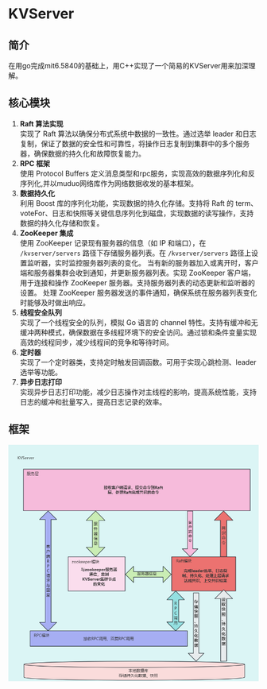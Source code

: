 # KVServer
## 简介
在用go完成mit6.5840的基础上，用C++实现了一个简易的KVServer用来加深理解。
## 核心模块
1. **Raft 算法实现**  
    实现了 Raft 算法以确保分布式系统中数据的一致性。通过选举 leader 和日志复制，保证了数据的安全性和可靠性，将操作日志复制到集群中的多个服务器，确保数据的持久化和故障恢复能力。
2. **RPC 框架**  
   使用 Protocol Buffers 定义消息类型和rpc服务，实现高效的数据序列化和反序列化,并以muduo网络库作为网络数据收发的基本框架。
3. **数据持久化**  
    利用 Boost 库的序列化功能，实现数据的持久化存储。支持将 Raft 的 term、voteFor、日志和快照等关键信息序列化到磁盘，实现数据的读写操作，支持数据的持久化存储和恢复。
4. **ZooKeeper 集成**  
   使用 ZooKeeper 记录现有服务器的信息（如 IP 和端口），在 `/kvserver/servers` 路径下存储服务器列表。在 `/kvserver/servers` 路径上设置监听器，实时监控服务器列表的变化。
   当有新的服务器加入或离开时，客户端和服务器集群会收到通知，并更新服务器列表。实现 ZooKeeper 客户端，用于连接和操作 ZooKeeper 服务器。支持服务器列表的动态更新和监听器的设置。
   处理 ZooKeeper 服务器发送的事件通知，确保系统在服务器列表变化时能够及时做出响应。
6. **线程安全队列**  
    实现了一个线程安全的队列，模拟 Go 语言的 channel 特性。支持有缓冲和无缓冲两种模式，确保数据在多线程环境下的安全访问。通过锁和条件变量实现高效的线程同步，减少线程间的竞争和等待时间。
7. **定时器**  
    实现了一个定时器类，支持定时触发回调函数。可用于实现心跳检测、leader选举等功能。
8. **异步日志打印**  
    实现异步日志打印功能，减少日志操作对主线程的影响，提高系统性能，支持日志的缓冲和批量写入，提高日志记录的效率。
## 框架
![alt text](imgs/1.png)